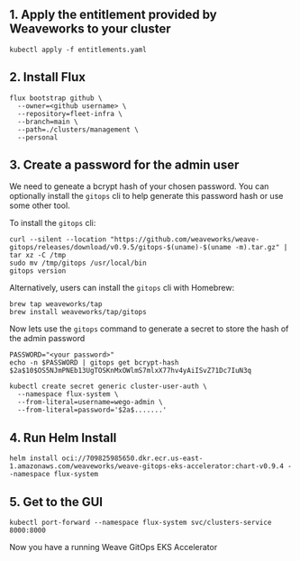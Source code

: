## 1. Apply the entitlement provided by Weaveworks to your cluster

```
kubectl apply -f entitlements.yaml
```

## 2. Install Flux

```
flux bootstrap github \
  --owner=<github username> \
  --repository=fleet-infra \
  --branch=main \
  --path=./clusters/management \
  --personal
```

## 3. Create a password for the admin user

We need to geneate a bcrypt hash of your chosen password. You can optionally install the `gitops` cli to help generate this password hash or use some other tool.

To install the `gitops` cli:

```
curl --silent --location "https://github.com/weaveworks/weave-gitops/releases/download/v0.9.5/gitops-$(uname)-$(uname -m).tar.gz" | tar xz -C /tmp
sudo mv /tmp/gitops /usr/local/bin
gitops version
```

Alternatively, users can install the `gitops` cli with Homebrew:

```
brew tap weaveworks/tap
brew install weaveworks/tap/gitops
```

Now lets use the `gitops` command to generate a secret to store the hash of the admin password

```
PASSWORD="<your password>"
echo -n $PASSWORD | gitops get bcrypt-hash
$2a$10$OS5NJmPNEb13UgTOSKnMxOWlmS7mlxX77hv4yAiISvZ71Dc7IuN3q

kubectl create secret generic cluster-user-auth \
  --namespace flux-system \
  --from-literal=username=wego-admin \
  --from-literal=password='$2a$.......'
```

## 4. Run Helm Install

```
helm install oci://709825985650.dkr.ecr.us-east-1.amazonaws.com/weaveworks/weave-gitops-eks-accelerator:chart-v0.9.4 --namespace flux-system
```

## 5. Get to the GUI
```
kubectl port-forward --namespace flux-system svc/clusters-service 8000:8000
```

Now you have a running Weave GitOps EKS Accelerator


